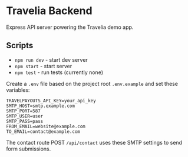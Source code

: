 # Travelia Backend

Express API server powering the Travelia demo app.

## Scripts

- `npm run dev` - start dev server
- `npm start` - start server
- `npm test` - run tests (currently none)

Create a `.env` file based on the project root `.env.example` and set these
variables:

```
TRAVELPAYOUTS_API_KEY=your_api_key
SMTP_HOST=smtp.example.com
SMTP_PORT=587
SMTP_USER=user
SMTP_PASS=pass
FROM_EMAIL=website@example.com
TO_EMAIL=contact@example.com
```

The contact route POST `/api/contact` uses these SMTP settings to send form
submissions.
